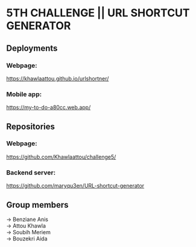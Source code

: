 # 5TH CHALLENGE || URL SHORTCUT GENERATOR

## Deployments
### Webpage:
https://khawlaattou.github.io/urlshortner/
### Mobile app:
https://my-to-do-a80cc.web.app/

## Repositories
### Webpage:
https://github.com/Khawlaattou/challenge5/
### Backend server:
https://github.com/maryqu3en/URL-shortcut-generator

## Group members
-> Benziane Anis  
-> Attou Khawla  
-> Soubih Meriem  
-> Bouzekri Aida
